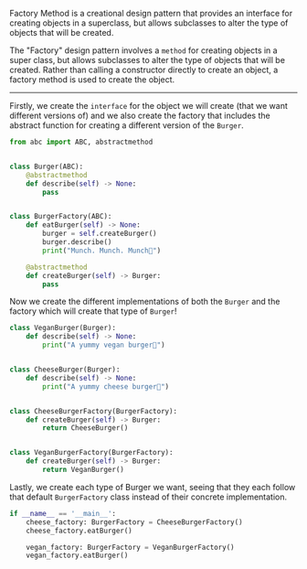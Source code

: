 Factory Method is a creational design pattern that provides an interface for creating objects in a superclass, but allows subclasses to alter the type of objects that will be created.

The "Factory" design pattern involves a `method` for creating objects in a super class, but allows subclasses to alter the type of objects that will be created. Rather than calling a constructor directly to create an object, a factory method is used to create the object.

---

Firstly, we create the `interface` for the object we will create (that we want different versions of) and we also create the factory that includes the abstract function for creating a different version of the `Burger`.

```python
from abc import ABC, abstractmethod


class Burger(ABC):
    @abstractmethod
    def describe(self) -> None:
        pass


class BurgerFactory(ABC):
    def eatBurger(self) -> None:
        burger = self.createBurger()
        burger.describe()
        print("Munch. Munch. Munch🍔")

    @abstractmethod
    def createBurger(self) -> Burger:
        pass
```

Now we create the different implementations of both the `Burger` and the factory which will create that type of `Burger`!

```python
class VeganBurger(Burger):
    def describe(self) -> None:
        print("A yummy vegan burger🥬")


class CheeseBurger(Burger):
    def describe(self) -> None:
        print("A yummy cheese burger🧀")


class CheeseBurgerFactory(BurgerFactory):
    def createBurger(self) -> Burger:
        return CheeseBurger()


class VeganBurgerFactory(BurgerFactory):
    def createBurger(self) -> Burger:
        return VeganBurger()
```

Lastly, we create each type of Burger we want, seeing that they each follow that default `BurgerFactory` class instead of their concrete implementation.

```python 
if __name__ == '__main__':
    cheese_factory: BurgerFactory = CheeseBurgerFactory()
    cheese_factory.eatBurger()

    vegan_factory: BurgerFactory = VeganBurgerFactory()
    vegan_factory.eatBurger()

```